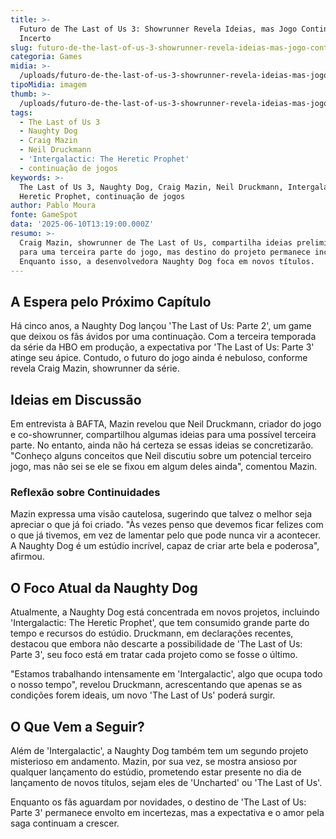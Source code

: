 ```yaml
---
title: >-
  Futuro de The Last of Us 3: Showrunner Revela Ideias, mas Jogo Continua
  Incerto
slug: futuro-de-the-last-of-us-3-showrunner-revela-ideias-mas-jogo-continua-incerto
categoria: Games
midia: >-
  /uploads/futuro-de-the-last-of-us-3-showrunner-revela-ideias-mas-jogo-continua-incerto-thumb.jpg
tipoMidia: imagem
thumb: >-
  /uploads/futuro-de-the-last-of-us-3-showrunner-revela-ideias-mas-jogo-continua-incerto-thumb.jpg
tags:
  - The Last of Us 3
  - Naughty Dog
  - Craig Mazin
  - Neil Druckmann
  - 'Intergalactic: The Heretic Prophet'
  - continuação de jogos
keywords: >-
  The Last of Us 3, Naughty Dog, Craig Mazin, Neil Druckmann, Intergalactic: The
  Heretic Prophet, continuação de jogos
author: Pablo Moura
fonte: GameSpot
data: '2025-06-10T13:19:00.000Z'
resumo: >-
  Craig Mazin, showrunner de The Last of Us, compartilha ideias preliminares
  para uma terceira parte do jogo, mas destino do projeto permanece incerto.
  Enquanto isso, a desenvolvedora Naughty Dog foca em novos títulos.
---
```


## A Espera pelo Próximo Capítulo

Há cinco anos, a Naughty Dog lançou 'The Last of Us: Parte 2', um game que deixou os fãs ávidos por uma continuação. Com a terceira temporada da série da HBO em produção, a expectativa por 'The Last of Us: Parte 3' atinge seu ápice. Contudo, o futuro do jogo ainda é nebuloso, conforme revela Craig Mazin, showrunner da série.

## Ideias em Discussão

Em entrevista à BAFTA, Mazin revelou que Neil Druckmann, criador do jogo e co-showrunner, compartilhou algumas ideias para uma possível terceira parte. No entanto, ainda não há certeza se essas ideias se concretizarão. "Conheço alguns conceitos que Neil discutiu sobre um potencial terceiro jogo, mas não sei se ele se fixou em algum deles ainda", comentou Mazin.

### Reflexão sobre Continuidades

Mazin expressa uma visão cautelosa, sugerindo que talvez o melhor seja apreciar o que já foi criado. "Às vezes penso que devemos ficar felizes com o que já tivemos, em vez de lamentar pelo que pode nunca vir a acontecer. A Naughty Dog é um estúdio incrível, capaz de criar arte bela e poderosa", afirmou.

## O Foco Atual da Naughty Dog

Atualmente, a Naughty Dog está concentrada em novos projetos, incluindo 'Intergalactic: The Heretic Prophet', que tem consumido grande parte do tempo e recursos do estúdio. Druckmann, em declarações recentes, destacou que embora não descarte a possibilidade de 'The Last of Us: Parte 3', seu foco está em tratar cada projeto como se fosse o último.

"Estamos trabalhando intensamente em 'Intergalactic', algo que ocupa todo o nosso tempo", revelou Druckmann, acrescentando que apenas se as condições forem ideais, um novo 'The Last of Us' poderá surgir.

## O Que Vem a Seguir?

Além de 'Intergalactic', a Naughty Dog também tem um segundo projeto misterioso em andamento. Mazin, por sua vez, se mostra ansioso por qualquer lançamento do estúdio, prometendo estar presente no dia de lançamento de novos títulos, sejam eles de 'Uncharted' ou 'The Last of Us'.

Enquanto os fãs aguardam por novidades, o destino de 'The Last of Us: Parte 3' permanece envolto em incertezas, mas a expectativa e o amor pela saga continuam a crescer.


